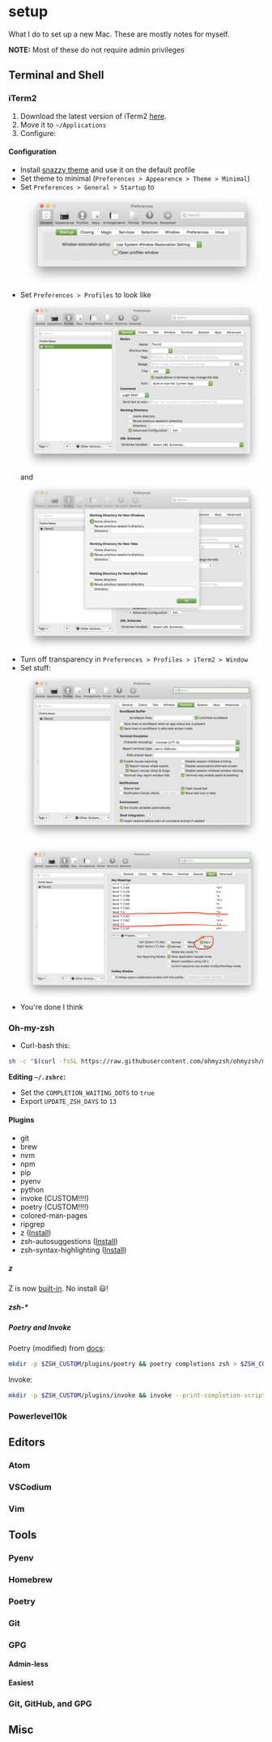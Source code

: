 # setup

What I do to set up a new Mac. These are mostly notes for myself.

**NOTE:** Most of these do not require admin privileges


## Terminal and Shell

### iTerm2

1. Download the latest version of iTerm2 [here](https://iterm2.com/downloads.html).
2. Move it to `~/Applications`
3. Configure:

#### Configuration

* Install [snazzy theme](https://github.com/sindresorhus/iterm2-snazzy) and use it on the default profile
* Set theme to minimal (`Preferences > Appearence > Theme > Minimal`)
* Set `Preferences > General > Startup` to
![](./iterm_general_startup.png)
 * Set `Preferences > Profiles` to look like
![](iterm_profiles.png)
and
![](iterm_profiles_working_dir_adv_conf.png)
 * Turn off transparency in `Preferences > Profiles > iTerm2 > Window`
 * Set stuff:
![](iterm_epic_term.png)
![](iterm_epic_keys.png)
 * You're done I think

### Oh-my-zsh

* Curl-bash this:
```bash
sh -c "$(curl -fsSL https://raw.githubusercontent.com/ohmyzsh/ohmyzsh/master/tools/install.sh)"
```

**Editing `~/.zshrc`:**

* Set the `COMPLETION_WAITING_DOTS` to `true`
* Export `UPDATE_ZSH_DAYS` to `13`

#### Plugins
 - git
 - brew
 - nvm
 - npm
 - pip
 - pyenv
 - python
 - invoke (CUSTOM!!!!)
 - poetry (CUSTOM!!!!)
 - colored-man-pages
 - ripgrep
 - z ([Install](#z))
 - zsh-autosuggestions ([Install](#zsh-))
 - zsh-syntax-highlighting ([Install](#zsh-))

##### z
Z is now [built-in](https://github.com/ohmyzsh/ohmyzsh/tree/master/plugins/z). No install :smiley:!

##### zsh-*

##### Poetry and Invoke
Poetry (modified) from [docs](https://python-poetry.org/docs/#enable-tab-completion-for-bash-fish-or-zsh):

```bash
mkdir -p $ZSH_CUSTOM/plugins/poetry && poetry completions zsh > $ZSH_CUSTOM/plugins/poetry/_poetry
```

Invoke:
```bash
mkdir -p $ZSH_CUSTOM/plugins/invoke && invoke --print-completion-script=zsh > $ZSH_CUSTOM/plugins/invoke/_invoke
```

### Powerlevel10k

## Editors

### Atom

### VSCodium

### Vim

## Tools

### Pyenv

### Homebrew

### Poetry

### Git

### GPG

#### Admin-less

#### Easiest

### Git, GitHub, and GPG

## Misc
